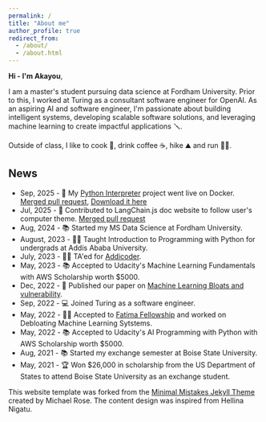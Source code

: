 ```yaml
---
permalink: /
title: "About me"
author_profile: true
redirect_from: 
  - /about/
  - /about.html
---
```

**Hi - I'm Akayou**,

I am a master's student pursuing data science at Fordham University. Prior to this, I worked at Turing as a consultant software engineer for OpenAI. As an aspiring AI and software engineer, I'm passionate about building intelligent systems, developing scalable software solutions, and leveraging machine learning to create impactful applications 🪛.


Outside of class, I like to cook 🍛, drink coffee ☕️, hike ⛰ and run 🏃‍♂️.


## News
- Sep, 2025 - 🤖 My [Python Interpreter](https://akuadane.github.io/portfolio/python-interpreter/) project went live on Docker. [Merged pull request](https://github.com/docker/mcp-registry/pull/144), [Download it here](https://hub.docker.com/mcp/server/mcp-code-interpreter/overview)
- Jul, 2025 - 🐧 Contributed to LangChain.js doc website to follow user's computer theme. [Merged pull request](https://github.com/langchain-ai/langchainjs/pull/8466)
- Aug, 2024 - 📚 Started my MS Data Science at Fordham University.
- August, 2023 - 👨‍🏫 Taught Introduction to Programming with Python for undergrads at Addis Ababa University.
- July, 2023 - 👨‍🏫 TA'ed for [Addicoder](https://addiscoder.com).
- May, 2023 - 📚 Accepted to Udacity's Machine Learning Fundamentals with AWS Scholarship worth $5000.
- Dec, 2022 - 📄 Published our paper on [Machine Learning Bloats and vulnerability](https://arxiv.org/abs/2212.09437).
- Sep, 2022 - 💻 Joined Turing as a software engineer.
- May, 2022 - 👨‍🔬 Accepted to [Fatima Fellowship](https://www.fatimafellowship.com) and worked on Debloating Machine Learning Sytstems.
- May, 2022 - 📚 Accepted to Udacity's AI Programming with Python with AWS Scholarship worth $5000.
- Aug, 2021 - 📚 Started my exchange semester at Boise State University.
- May, 2021 - 🏆 Won $26,000 in scholarship from the US Department of States to attend Boise State University as an exchange student.





This website template was forked from the [Minimal Mistakes Jekyll Theme](https://mmistakes.github.io/minimal-mistakes/) created by Michael Rose. The content design was inspired from Hellina Nigatu.